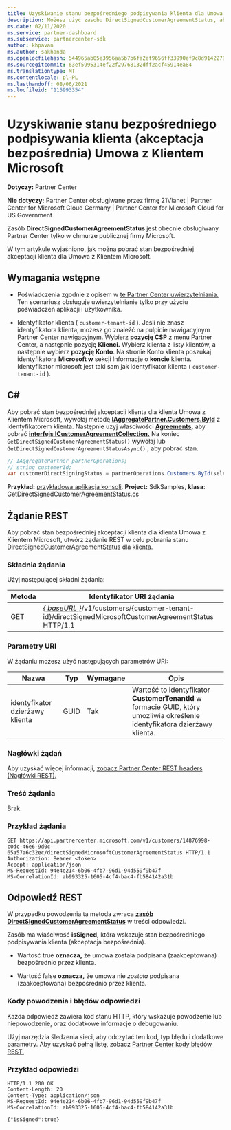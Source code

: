 ```yaml
---
title: Uzyskiwanie stanu bezpośredniego podpisywania klienta dla Umowa z Klientem Microsoft.
description: Możesz użyć zasobu DirectSignedCustomerAgreementStatus, aby uzyskać stan bezpośredniego podpisywania klienta (akceptacja bezpośrednia) Umowa z Klientem Microsoft.
ms.date: 02/11/2020
ms.service: partner-dashboard
ms.subservice: partnercenter-sdk
author: khpavan
ms.author: sakhanda
ms.openlocfilehash: 544965ab05e3956aa5b7b6fa2ef9656ff33990ef9c8d91422797132a814b85f1
ms.sourcegitcommit: 63ef5995314ef22f29768132dff2acf45914ea84
ms.translationtype: MT
ms.contentlocale: pl-PL
ms.lasthandoff: 08/06/2021
ms.locfileid: "115993354"
---
```

# <a name="get-the-status-of-a-customers-direct-signing-direct-acceptance-of-microsoft-customer-agreement"></a>Uzyskiwanie stanu bezpośredniego podpisywania klienta (akceptacja bezpośrednia) Umowa z Klientem Microsoft

**Dotyczy:** Partner Center

**Nie dotyczy:** Partner Center obsługiwane przez firmę 21Vianet | Partner Center for Microsoft Cloud Germany | Partner Center for Microsoft Cloud for US Government

Zasób **DirectSignedCustomerAgreementStatus** jest obecnie obsługiwany Partner Center tylko w chmurze publicznej firmy Microsoft.

W tym artykule wyjaśniono, jak można pobrać stan bezpośredniej akceptacji klienta dla Umowa z Klientem Microsoft.

## <a name="prerequisites"></a>Wymagania wstępne

- Poświadczenia zgodnie z opisem w [te Partner Center uwierzytelniania.](partner-center-authentication.md) Ten scenariusz obsługuje uwierzytelnianie tylko przy użyciu poświadczeń aplikacji i użytkownika.

- Identyfikator klienta ( `customer-tenant-id` ). Jeśli nie znasz identyfikatora klienta, możesz go znaleźć na pulpicie nawigacyjnym Partner Center [nawigacyjnym](https://partner.microsoft.com/dashboard). Wybierz **pozycję CSP** z menu Partner Center, a następnie pozycję **Klienci.** Wybierz klienta z listy klientów, a następnie wybierz **pozycję Konto**. Na stronie Konto klienta poszukaj identyfikatora **Microsoft w** sekcji Informacje o **koncie** klienta. Identyfikator microsoft jest taki sam jak identyfikator klienta ( `customer-tenant-id` ).

## <a name="c"></a>C\#

Aby pobrać stan bezpośredniej akceptacji klienta dla klienta Umowa z Klientem Microsoft, wywołaj metodę [**IAggregatePartner.Customers.ById**](/dotnet/api/microsoft.store.partnercenter.customers.icustomercollection.byid) z identyfikatorem klienta. Następnie użyj właściwości [**Agreements,**](/dotnet/api/microsoft.store.partnercenter.customers.icustomer.agreements) aby pobrać [**interfejs ICustomerAgreementCollection.**](/dotnet/api/microsoft.store.partnercenter.agreements.icustomeragreementcollection) Na koniec `GetDirectSignedCustomerAgreementStatus()` wywołaj lub `GetDirectSignedCustomerAgreementStatusAsync()` , aby pobrać stan.

``` csharp
// IAggregatePartner partnerOperations;
// string customerId;
var customerDirectSigningStatus = partnerOperations.Customers.ById(selectedCustomerId).Agreements.GetDirectSignedCustomerAgreementStatus();
```

**Przykład:** [przykładowa aplikacja konsoli](https://github.com/microsoft/Partner-Center-DotNet-Samples). **Project:** SdkSamples, **klasa**: GetDirectSignedCustomerAgreementStatus.cs

## <a name="rest-request"></a>Żądanie REST

Aby pobrać stan bezpośredniej akceptacji klienta dla klienta Umowa z Klientem Microsoft, utwórz żądanie REST w celu pobrania stanu [DirectSignedCustomerAgreementStatus](./customer-agreement-direct-sign-status-resource.md) dla klienta.

### <a name="request-syntax"></a>Składnia żądania

Użyj następującej składni żądania:

| Metoda | Identyfikator URI żądania                                                                                      |
|--------|--------------------------------------------------------------------------------------------------|
| GET    | [*\{ baseURL \}*](partner-center-rest-urls.md)/v1/customers/{customer-tenant-id}/directSignedMicrosoftCustomerAgreementStatus HTTP/1.1 |

### <a name="uri-parameters"></a>Parametry URI

W żądaniu możesz użyć następujących parametrów URI:

| Nazwa             | Typ | Wymagane | Opis                                                                               |
|------------------|------|----------|-------------------------------------------------------------------------------------------|
| identyfikator dzierżawy klienta | GUID | Tak | Wartość to identyfikator **CustomerTenantId** w formacie GUID, który umożliwia określenie identyfikatora dzierżawy klienta. |

### <a name="request-headers"></a>Nagłówki żądań

Aby uzyskać więcej informacji, [zobacz Partner Center REST headers (Nagłówki REST).](headers.md)

### <a name="request-body"></a>Treść żądania

Brak.

### <a name="request-example"></a>Przykład żądania

```http
GET https://api.partnercenter.microsoft.com/v1/customers/14876998-c0dc-46e6-9d0c-65a57a6c32ec/directSignedMicrosoftCustomerAgreementStatus HTTP/1.1
Authorization: Bearer <token>
Accept: application/json
MS-RequestId: 94e4e214-6b06-4fb7-96d1-94d559f9b47f
MS-CorrelationId: ab993325-1605-4cf4-bac4-fb584142a31b
```

## <a name="rest-response"></a>Odpowiedź REST

W przypadku powodzenia ta metoda zwraca [ **zasób DirectSignedCustomerAgreementStatus**](./customer-agreement-direct-sign-status-resource.md) w treści odpowiedzi.

Zasób ma właściwość **isSigned,** która wskazuje stan bezpośredniego podpisywania klienta (akceptacja bezpośrednia).

- Wartość true **oznacza,** że umowa została podpisana (zaakceptowana) bezpośrednio przez klienta.

- Wartość false **oznacza,** że umowa nie *została* podpisana (zaakceptowana) bezpośrednio przez klienta.

### <a name="response-success-and-error-codes"></a>Kody powodzenia i błędów odpowiedzi

Każda odpowiedź zawiera kod stanu HTTP, który wskazuje powodzenie lub niepowodzenie, oraz dodatkowe informacje o debugowaniu.

Użyj narzędzia śledzenia sieci, aby odczytać ten kod, typ błędu i dodatkowe parametry. Aby uzyskać pełną listę, zobacz [Partner Center kody błędów REST.](error-codes.md)

### <a name="response-example"></a>Przykład odpowiedzi

```http
HTTP/1.1 200 OK
Content-Length: 20
Content-Type: application/json
MS-RequestId: 94e4e214-6b06-4fb7-96d1-94d559f9b47f
MS-CorrelationId: ab993325-1605-4cf4-bac4-fb584142a31b

{"isSigned":true}
```
